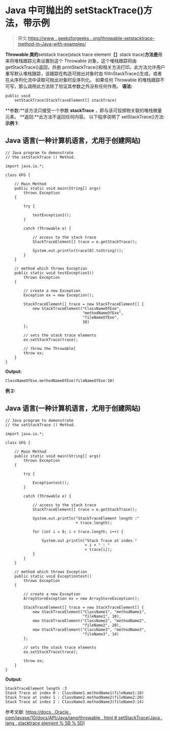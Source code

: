 # Java 中可抛出的 setStackTrace()方法，带示例

> 原文:[https://www . geeksforgeeks . org/throwable-setstacktrace-method-in-Java-with-examples/](https://www.geeksforgeeks.org/throwable-setstacktrace-method-in-java-with-examples/)

**Throwable 类的**setstack trace(stack trace element【】stack trace)**方法是**用来将堆栈跟踪元素设置到这个 Throwable 对象，这个堆栈跟踪将由 getStackTrace()返回，并由 printStackTrace()和相关方法打印。此方法允许用户重写默认堆栈跟踪，该跟踪在构造可抛出对象时由 fillInStackTrace()生成，或者在从序列化流中读取可抛出对象时反序列化。
如果任何 Throwable 的堆栈跟踪不可写，那么调用此方法除了验证其参数之外没有任何作用。
**语法:**

```
public void 
    setStackTrace(StackTraceElement[] stackTrace)
```

**参数:**该方法只接受一个参数 **stackTrace** ，即与该可投掷物关联的堆栈微量元素。
**返回:**此方法不返回任何内容。
以下程序说明了 setStackTrace()方法:
**示例 1:**

## Java 语言(一种计算机语言，尤用于创建网站)

```
// Java program to demonstrate
// the setStackTrace () Method.

import java.io.*;

class GFG {

    // Main Method
    public static void main(String[] args)
        throws Exception
    {

        try {

            testException1();
        }

        catch (Throwable e) {

            // access to the stack trace
            StackTraceElement[] trace = e.getStackTrace();

            System.out.println(trace[0].toString());
        }
    }

    // method which throws Exception
    public static void testException1()
        throws Exception
    {

        // create a new Exception
        Exception ex = new Exception();

        StackTraceElement[] trace = new StackTraceElement[] {
            new StackTraceElement("ClassNameOfExe",
                                  "methodNameOfExe",
                                  "fileNameOfExe",
                                  10)
        };

        // sets the stack trace elements
        ex.setStackTrace(trace);

        // throw the Throwable[
        throw ex;
    }
}
```

**Output:** 

```
ClassNameOfExe.methodNameOfExe(fileNameOfExe:10)
```

**例 2:**

## Java 语言(一种计算机语言，尤用于创建网站)

```
// Java program to demonstrate
// the setStackTrace () Method.

import java.io.*;

class GFG {

    // Main Method
    public static void main(String[] args)
        throws Exception
    {

        try {

            Exceptiontest();
        }

        catch (Throwable e) {

            // access to the stack trace
            StackTraceElement[] trace = e.getStackTrace();

            System.out.println("StackTraceElement length :"
                               + trace.length);

            for (int i = 0; i < trace.length; i++) {

                System.out.println("Stack Trace at index "
                                   + i + " : "
                                   + trace[i]);
            }
        }
    }

    // method which throws Exception
    public static void Exceptiontest()
        throws Exception
    {

        // create a new Exception
        ArrayStoreException ex = new ArrayStoreException();

        StackTraceElement[] trace = new StackTraceElement[] {
            new StackTraceElement("ClassName1", "methodName1",
                                  "fileName1", 10),
            new StackTraceElement("ClassName2", "methodName2",
                                  "fileName2", 20),
            new StackTraceElement("ClassName3", "methodName3",
                                  "fileName3", 14)
        };

        // sets the stack trace elements
        ex.setStackTrace(trace);

        throw ex;
    }
}
```

**Output:** 

```
StackTraceElement length :3
Stack Trace at index 0 : ClassName1.methodName1(fileName1:10)
Stack Trace at index 1 : ClassName2.methodName2(fileName2:20)
Stack Trace at index 2 : ClassName3.methodName3(fileName3:14)
```

参考文献:
[https://docs . Oracle . com/javase/10/docs/API/Java/lang/throwable . html # setStackTrace(Java . lang . stacktrace element % 5B % 5D)](https://docs.oracle.com/javase/10/docs/api/java/lang/Throwable.html#setStackTrace(java.lang.StackTraceElement%5B%5D))